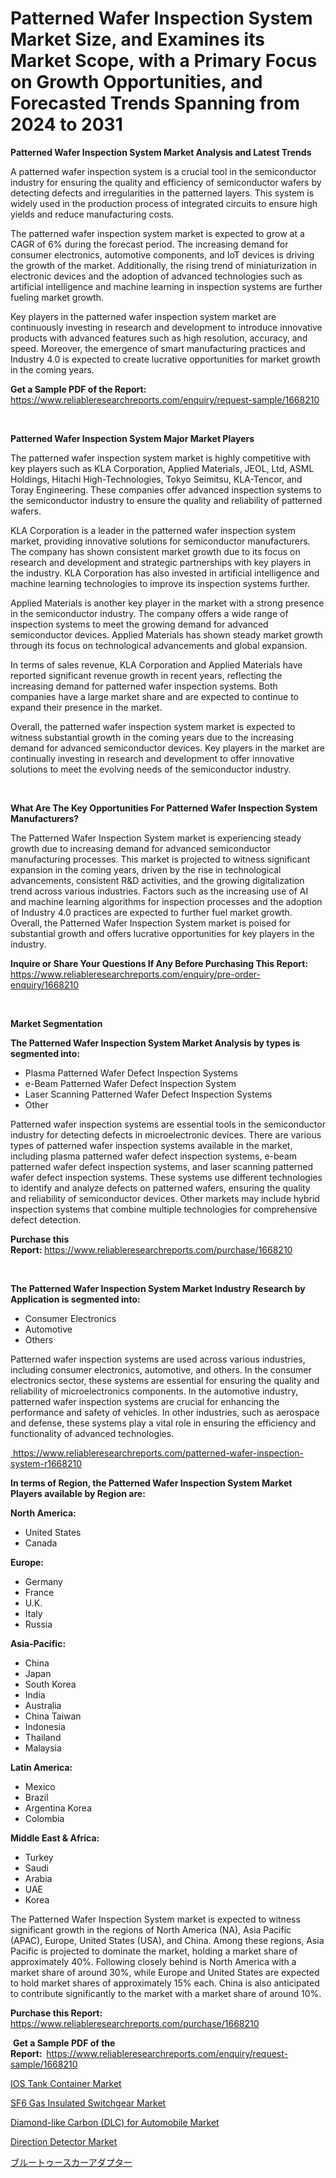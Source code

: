 <p><h1>Patterned Wafer Inspection System Market Size, and Examines its Market Scope, with a Primary Focus on Growth Opportunities, and Forecasted Trends Spanning from 2024 to 2031</h1></p><p><strong>Patterned Wafer Inspection System Market Analysis and Latest Trends</strong></p>
<p><p>A patterned wafer inspection system is a crucial tool in the semiconductor industry for ensuring the quality and efficiency of semiconductor wafers by detecting defects and irregularities in the patterned layers. This system is widely used in the production process of integrated circuits to ensure high yields and reduce manufacturing costs. </p><p>The patterned wafer inspection system market is expected to grow at a CAGR of 6% during the forecast period. The increasing demand for consumer electronics, automotive components, and IoT devices is driving the growth of the market. Additionally, the rising trend of miniaturization in electronic devices and the adoption of advanced technologies such as artificial intelligence and machine learning in inspection systems are further fueling market growth.</p><p>Key players in the patterned wafer inspection system market are continuously investing in research and development to introduce innovative products with advanced features such as high resolution, accuracy, and speed. Moreover, the emergence of smart manufacturing practices and Industry 4.0 is expected to create lucrative opportunities for market growth in the coming years.</p></p>
<p><strong>Get a Sample PDF of the Report:&nbsp;</strong> <a href="https://www.reliableresearchreports.com/enquiry/request-sample/1668210">https://www.reliableresearchreports.com/enquiry/request-sample/1668210</a></p>
<p>&nbsp;</p>
<p><strong>Patterned Wafer Inspection System Major Market Players</strong></p>
<p><p>The patterned wafer inspection system market is highly competitive with key players such as KLA Corporation, Applied Materials, JEOL, Ltd, ASML Holdings, Hitachi High-Technologies, Tokyo Seimitsu, KLA-Tencor, and Toray Engineering. These companies offer advanced inspection systems to the semiconductor industry to ensure the quality and reliability of patterned wafers.</p><p>KLA Corporation is a leader in the patterned wafer inspection system market, providing innovative solutions for semiconductor manufacturers. The company has shown consistent market growth due to its focus on research and development and strategic partnerships with key players in the industry. KLA Corporation has also invested in artificial intelligence and machine learning technologies to improve its inspection systems further.</p><p>Applied Materials is another key player in the market with a strong presence in the semiconductor industry. The company offers a wide range of inspection systems to meet the growing demand for advanced semiconductor devices. Applied Materials has shown steady market growth through its focus on technological advancements and global expansion.</p><p>In terms of sales revenue, KLA Corporation and Applied Materials have reported significant revenue growth in recent years, reflecting the increasing demand for patterned wafer inspection systems. Both companies have a large market share and are expected to continue to expand their presence in the market.</p><p>Overall, the patterned wafer inspection system market is expected to witness substantial growth in the coming years due to the increasing demand for advanced semiconductor devices. Key players in the market are continually investing in research and development to offer innovative solutions to meet the evolving needs of the semiconductor industry.</p></p>
<p>&nbsp;</p>
<p><strong>What Are The Key Opportunities For Patterned Wafer Inspection System Manufacturers?</strong></p>
<p><p>The Patterned Wafer Inspection System market is experiencing steady growth due to increasing demand for advanced semiconductor manufacturing processes. This market is projected to witness significant expansion in the coming years, driven by the rise in technological advancements, consistent R&D activities, and the growing digitalization trend across various industries. Factors such as the increasing use of AI and machine learning algorithms for inspection processes and the adoption of Industry 4.0 practices are expected to further fuel market growth. Overall, the Patterned Wafer Inspection System market is poised for substantial growth and offers lucrative opportunities for key players in the industry.</p></p>
<p><strong>Inquire or Share Your Questions If Any Before Purchasing This Report:</strong> <a href="https://www.reliableresearchreports.com/enquiry/pre-order-enquiry/1668210">https://www.reliableresearchreports.com/enquiry/pre-order-enquiry/1668210</a></p>
<p>&nbsp;</p>
<p><strong>Market Segmentation</strong></p>
<p><strong>The Patterned Wafer Inspection System Market Analysis by types is segmented into:</strong></p>
<p><ul><li>Plasma Patterned Wafer Defect Inspection Systems</li><li>e-Beam Patterned Wafer Defect Inspection System</li><li>Laser Scanning Patterned Wafer Defect Inspection Systems</li><li>Other</li></ul></p>
<p><p>Patterned wafer inspection systems are essential tools in the semiconductor industry for detecting defects in microelectronic devices. There are various types of patterned wafer inspection systems available in the market, including plasma patterned wafer defect inspection systems, e-beam patterned wafer defect inspection systems, and laser scanning patterned wafer defect inspection systems. These systems use different technologies to identify and analyze defects on patterned wafers, ensuring the quality and reliability of semiconductor devices. Other markets may include hybrid inspection systems that combine multiple technologies for comprehensive defect detection.</p></p>
<p><strong>Purchase this Report:&nbsp;</strong><a href="https://www.reliableresearchreports.com/purchase/1668210">https://www.reliableresearchreports.com/purchase/1668210</a></p>
<p>&nbsp;</p>
<p><strong>The Patterned Wafer Inspection System Market Industry Research by Application is segmented into:</strong></p>
<p><ul><li>Consumer Electronics</li><li>Automotive</li><li>Others</li></ul></p>
<p><p>Patterned wafer inspection systems are used across various industries, including consumer electronics, automotive, and others. In the consumer electronics sector, these systems are essential for ensuring the quality and reliability of microelectronics components. In the automotive industry, patterned wafer inspection systems are crucial for enhancing the performance and safety of vehicles. In other industries, such as aerospace and defense, these systems play a vital role in ensuring the efficiency and functionality of advanced technologies.</p></p>
<p><a href="https://www.reliableresearchreports.com/patterned-wafer-inspection-system-r1668210">&nbsp;https://www.reliableresearchreports.com/patterned-wafer-inspection-system-r1668210</a></p>
<p><strong>In terms of Region, the Patterned Wafer Inspection System Market Players available by Region are:</strong></p>
<p>
    <p> <strong> North America: </strong>
        <ul>
            <li>United States</li>
            <li>Canada</li>
        </ul>
        </p> 
    <p> <strong> Europe: </strong>
        <ul>
            <li>Germany</li>
            <li>France</li>
            <li>U.K.</li>
            <li>Italy</li>
            <li>Russia</li>
        </ul>
        </p> 
    <p> <strong> Asia-Pacific: </strong>
        <ul>
            <li>China</li>
            <li>Japan</li>
            <li>South Korea</li>
            <li>India</li>
            <li>Australia</li>
            <li>China Taiwan</li>
            <li>Indonesia</li>
            <li>Thailand</li>
            <li>Malaysia</li>
        </ul>
        </p> 
    <p> <strong> Latin America: </strong>
        <ul>
            <li>Mexico</li>
            <li>Brazil</li>
            <li>Argentina Korea</li>
            <li>Colombia</li>
        </ul>
        </p> 
    <p> <strong> Middle East & Africa: </strong>
        <ul>
            <li>Turkey</li>
            <li>Saudi</li>
            <li>Arabia</li>
            <li>UAE</li>
            <li>Korea</li>
        </ul>
    </p>
    </p>
<p><p>The Patterned Wafer Inspection System market is expected to witness significant growth in the regions of North America (NA), Asia Pacific (APAC), Europe, United States (USA), and China. Among these regions, Asia Pacific is projected to dominate the market, holding a market share of approximately 40%. Following closely behind is North America with a market share of around 30%, while Europe and United States are expected to hold market shares of approximately 15% each. China is also anticipated to contribute significantly to the market with a market share of around 10%.</p></p>
<p><strong>Purchase this Report: </strong><a href="https://www.reliableresearchreports.com/purchase/1668210">https://www.reliableresearchreports.com/purchase/1668210</a></p>
<p>&nbsp;<strong>Get a Sample PDF of the Report:&nbsp;&nbsp;</strong><a href="https://www.reliableresearchreports.com/enquiry/request-sample/1668210">https://www.reliableresearchreports.com/enquiry/request-sample/1668210</a></p>
<p><strong></strong></p>
<p><p><a href="https://github.com/Glendatilghmankmgz0rbhwpy/Market-Research-Report-List-2/blob/main/ios-tank-container-market.md">IOS Tank Container Market</a></p><p><a href="https://www.linkedin.com/pulse/sf6-gas-insulated-switchgear-market-trends-forecast-competitive-dup0e">SF6 Gas Insulated Switchgear Market</a></p><p><a href="https://issuu.com/reportprime-2/docs/diamond-like-carbon-dlc-for-automobile-market-size">Diamond-like Carbon (DLC) for Automobile Market</a></p><p><a href="https://www.linkedin.com/pulse/direction-detector-market-furnishes-information-share-trends-fpsue">Direction Detector Market</a></p><p><a href="https://github.com/RudySimonis2023/Market-Research-Report-List-1/blob/main/246165557265.md">ブルートゥースカーアダプター</a></p></p>